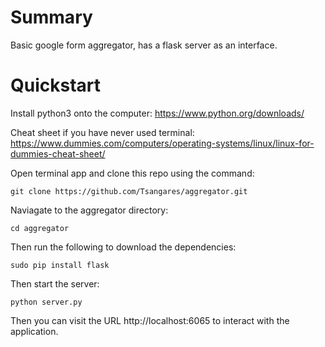 # Summary

Basic google form aggregator, has a flask server as an interface.

# Quickstart

Install python3 onto the computer: https://www.python.org/downloads/

Cheat sheet if you have never used terminal: https://www.dummies.com/computers/operating-systems/linux/linux-for-dummies-cheat-sheet/

Open terminal app and clone this repo using the command:

    git clone https://github.com/Tsangares/aggregator.git


Naviagate to the aggregator directory:

    cd aggregator

Then run the following to download the dependencies:

    sudo pip install flask

Then start the server:

    python server.py
   
Then you can visit the URL http://localhost:6065 to interact with the application.
